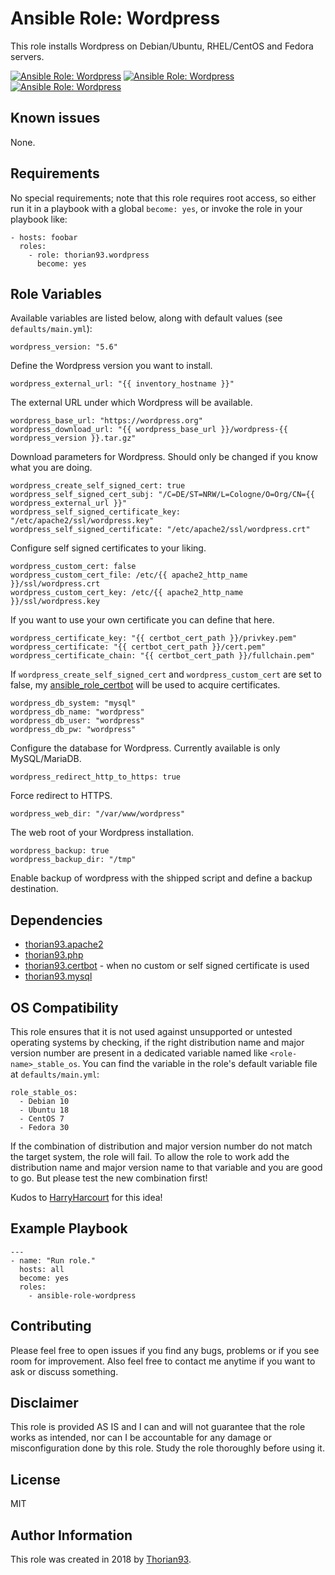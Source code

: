 # Ansible Role: Wordpress

This role installs Wordpress on Debian/Ubuntu, RHEL/CentOS and Fedora servers.

[![Ansible Role: Wordpress](https://img.shields.io/ansible/role/55150?style=flat-square)](https://galaxy.ansible.com/thorian93/wordpress)
[![Ansible Role: Wordpress](https://img.shields.io/ansible/quality/55150?style=flat-square)](https://galaxy.ansible.com/thorian93/wordpress)
[![Ansible Role: Wordpress](https://img.shields.io/ansible/role/d/55150?style=flat-square)](https://galaxy.ansible.com/thorian93/wordpress)

## Known issues

None.

## Requirements

No special requirements; note that this role requires root access, so either run it in a playbook with a global `become: yes`, or invoke the role in your playbook like:

    - hosts: foobar
      roles:
        - role: thorian93.wordpress
          become: yes

## Role Variables

Available variables are listed below, along with default values (see `defaults/main.yml`):

    wordpress_version: "5.6"

Define the Wordpress version you want to install.

    wordpress_external_url: "{{ inventory_hostname }}"

The external URL under which Wordpress will be available.

    wordpress_base_url: "https://wordpress.org"
    wordpress_download_url: "{{ wordpress_base_url }}/wordpress-{{ wordpress_version }}.tar.gz"


Download parameters for Wordpress. Should only be changed if you know what you are doing.

    wordpress_create_self_signed_cert: true
    wordpress_self_signed_cert_subj: "/C=DE/ST=NRW/L=Cologne/O=Org/CN={{ wordpress_external_url }}"
    wordpress_self_signed_certificate_key: "/etc/apache2/ssl/wordpress.key"
    wordpress_self_signed_certificate: "/etc/apache2/ssl/wordpress.crt"

Configure self signed certificates to your liking.

    wordpress_custom_cert: false
    wordpress_custom_cert_file: /etc/{{ apache2_http_name }}/ssl/wordpress.crt
    wordpress_custom_cert_key: /etc/{{ apache2_http_name }}/ssl/wordpress.key

If you want to use your own certificate you can define that here.

    wordpress_certificate_key: "{{ certbot_cert_path }}/privkey.pem"
    wordpress_certificate: "{{ certbot_cert_path }}/cert.pem"
    wordpress_certificate_chain: "{{ certbot_cert_path }}/fullchain.pem"

If `wordpress_create_self_signed_cert` and `wordpress_custom_cert` are set to false, my [ansible_role_certbot](https://galaxy.ansible.com/thorian93/certbot) will be used to acquire certificates.

    wordpress_db_system: "mysql"
    wordpress_db_name: "wordpress"
    wordpress_db_user: "wordpress"
    wordpress_db_pw: "wordpress"

Configure the database for Wordpress. Currently available is only MySQL/MariaDB.

    wordpress_redirect_http_to_https: true

Force redirect to HTTPS.

    wordpress_web_dir: "/var/www/wordpress"

The web root of your Wordpress installation.

    wordpress_backup: true
    wordpress_backup_dir: "/tmp"

Enable backup of wordpress with the shipped script and define a backup destination.

## Dependencies

  - [thorian93.apache2](https://galaxy.ansible.com/thorian93/apache2)
  - [thorian93.php](https://galaxy.ansible.com/thorian93/wordpress)
  - [thorian93.certbot](https://galaxy.ansible.com/thorian93/certbot) - when no custom or self signed certificate is used
  - [thorian93.mysql](https://galaxy.ansible.com/thorian93/mysql)

## OS Compatibility

This role ensures that it is not used against unsupported or untested operating systems by checking, if the right distribution name and major version number are present in a dedicated variable named like `<role-name>_stable_os`. You can find the variable in the role's default variable file at `defaults/main.yml`:

    role_stable_os:
      - Debian 10
      - Ubuntu 18
      - CentOS 7
      - Fedora 30

If the combination of distribution and major version number do not match the target system, the role will fail. To allow the role to work add the distribution name and major version name to that variable and you are good to go. But please test the new combination first!

Kudos to [HarryHarcourt](https://github.com/HarryHarcourt) for this idea!

## Example Playbook

    ---
    - name: "Run role."
      hosts: all
      become: yes
      roles:
        - ansible-role-wordpress

## Contributing

Please feel free to open issues if you find any bugs, problems or if you see room for improvement. Also feel free to contact me anytime if you want to ask or discuss something.

## Disclaimer

This role is provided AS IS and I can and will not guarantee that the role works as intended, nor can I be accountable for any damage or misconfiguration done by this role. Study the role thoroughly before using it.

## License

MIT

## Author Information

This role was created in 2018 by [Thorian93](http://thorian93.de/).
